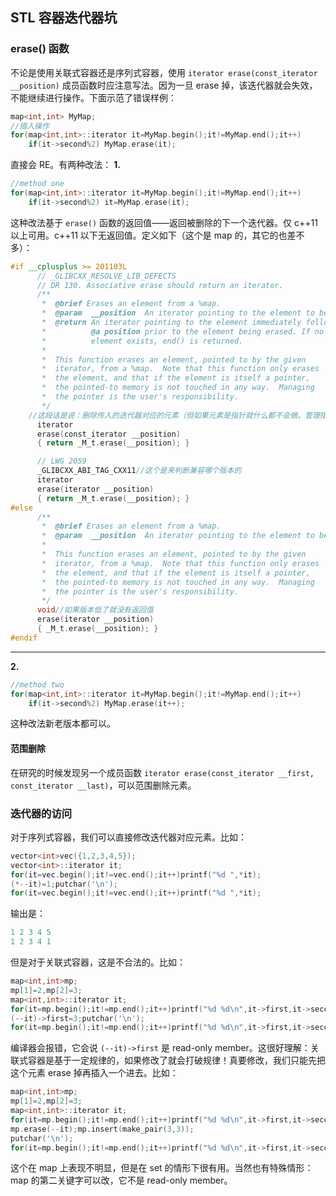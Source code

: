 ## STL 容器迭代器坑

### erase() 函数

不论是使用关联式容器还是序列式容器，使用 `iterator erase(const_iterator __position)` 成员函数时应注意写法。因为一旦 erase 掉，该迭代器就会失效，不能继续进行操作。下面示范了错误样例：

```cpp
map<int,int> MyMap;
//插入操作
for(map<int,int>::iterator it=MyMap.begin();it!=MyMap.end();it++)
	if(it->second%2) MyMap.erase(it);
```

直接会 RE。有两种改法：
**1.**
```cpp
//method one
for(map<int,int>::iterator it=MyMap.begin();it!=MyMap.end();it++)
	if(it->second%2) it=MyMap.erase(it);
```

这种改法基于 `erase()` 函数的返回值——返回被删除的下一个迭代器。仅 c++11 以上可用。c++11 以下无返回值。定义如下（这个是 map 的，其它的也差不多）：

```cpp
#if __cplusplus >= 201103L
      // _GLIBCXX_RESOLVE_LIB_DEFECTS
      // DR 130. Associative erase should return an iterator.
      /**
       *  @brief Erases an element from a %map.
       *  @param  __position  An iterator pointing to the element to be erased.
       *  @return An iterator pointing to the element immediately following
       *          @a position prior to the element being erased. If no such 
       *          element exists, end() is returned.
       *
       *  This function erases an element, pointed to by the given
       *  iterator, from a %map.  Note that this function only erases
       *  the element, and that if the element is itself a pointer,
       *  the pointed-to memory is not touched in any way.  Managing
       *  the pointer is the user's responsibility.
       */
	//这段话是说：删除传入的迭代器对应的元素（但如果元素是指针就什么都不会做。管理指针是用户的职责），返回被删除元素的下一个元素的迭代器。
      iterator
      erase(const_iterator __position)
      { return _M_t.erase(__position); }

      // LWG 2059
      _GLIBCXX_ABI_TAG_CXX11//这个是来判断兼容哪个版本的
      iterator
      erase(iterator __position)
      { return _M_t.erase(__position); }
#else
      /**
       *  @brief Erases an element from a %map.
       *  @param  __position  An iterator pointing to the element to be erased.
       *
       *  This function erases an element, pointed to by the given
       *  iterator, from a %map.  Note that this function only erases
       *  the element, and that if the element is itself a pointer,
       *  the pointed-to memory is not touched in any way.  Managing
       *  the pointer is the user's responsibility.
       */
      void//如果版本低了就没有返回值
      erase(iterator __position)
      { _M_t.erase(__position); }
#endif
```

------------
**2.**
```cpp
//method two
for(map<int,int>::iterator it=MyMap.begin();it!=MyMap.end();it++)
	if(it->second%2) MyMap.erase(it++);
```

这种改法新老版本都可以。

#### 范围删除

在研究的时候发现另一个成员函数 `iterator erase(const_iterator __first, const_iterator __last)`，可以范围删除元素。

### 迭代器的访问

对于序列式容器，我们可以直接修改迭代器对应元素。比如：

```cpp
vector<int>vec({1,2,3,4,5});
vector<int>::iterator it;
for(it=vec.begin();it!=vec.end();it++)printf("%d ",*it);
(*--it)=1;putchar('\n');
for(it=vec.begin();it!=vec.end();it++)printf("%d ",*it);
```

输出是：
```cpp
1 2 3 4 5
1 2 3 4 1
```

但是对于关联式容器，这是不合法的。比如：

```cpp
map<int,int>mp;
mp[1]=2,mp[2]=3;
map<int,int>::iterator it;
for(it=mp.begin();it!=mp.end();it++)printf("%d %d\n",it->first,it->second);
(--it)->first=3;putchar('\n');
for(it=mp.begin();it!=mp.end();it++)printf("%d %d\n",it->first,it->second);
```

编译器会报错，它会说 `(--it)->first` 是 read-only member。这很好理解：关联式容器是基于一定规律的，如果修改了就会打破规律！真要修改，我们只能先把这个元素 erase 掉再插入一个进去。比如：

```cpp
map<int,int>mp;
mp[1]=2,mp[2]=3;
map<int,int>::iterator it;
for(it=mp.begin();it!=mp.end();it++)printf("%d %d\n",it->first,it->second);
mp.erase(--it);mp.insert(make_pair(3,3));
putchar('\n');
for(it=mp.begin();it!=mp.end();it++)printf("%d %d\n",it->first,it->second);
```

这个在 map 上表现不明显，但是在 set 的情形下很有用。当然也有特殊情形：map 的第二关键字可以改，它不是 read-only member。